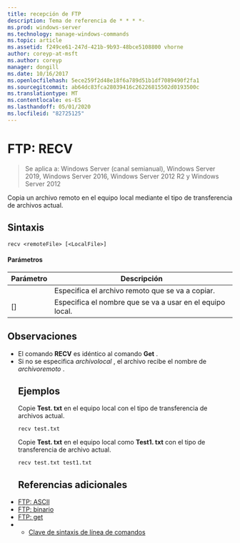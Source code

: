 ```yaml
---
title: recepción de FTP
description: Tema de referencia de * * * *-
ms.prod: windows-server
ms.technology: manage-windows-commands
ms.topic: article
ms.assetid: f249ce61-247d-421b-9b93-48bce5108800 vhorne
author: coreyp-at-msft
ms.author: coreyp
manager: dongill
ms.date: 10/16/2017
ms.openlocfilehash: 5ece259f2d48e18f6a789d51b1df7089490f2fa1
ms.sourcegitcommit: ab64dc83fca28039416c26226815502d0193500c
ms.translationtype: MT
ms.contentlocale: es-ES
ms.lasthandoff: 05/01/2020
ms.locfileid: "82725125"
---
```

# <a name="ftp-recv"></a>FTP: RECV

> Se aplica a: Windows Server (canal semianual), Windows Server 2019, Windows Server 2016, Windows Server 2012 R2 y Windows Server 2012

Copia un archivo remoto en el equipo local mediante el tipo de transferencia de archivos actual.   
## <a name="syntax"></a>Sintaxis  
```  
recv <remoteFile> [<LocalFile>]  
```  
#### <a name="parameters"></a>Parámetros  

|   Parámetro   |                   Descripción                    |
|---------------|--------------------------------------------------|
| <remoteFile>  |        Especifica el archivo remoto que se va a copiar.        |
| [<LocalFile>] | Especifica el nombre que se va a usar en el equipo local. |

## <a name="remarks"></a>Observaciones  
- El comando **RECV** es idéntico al comando **Get** .  
- Si no se especifica *archivolocal* , el archivo recibe el nombre de *archivoremoto* .  
  ## <a name="examples"></a>Ejemplos  
  Copie **Test. txt** en el equipo local con el tipo de transferencia de archivos actual.  
  ```  
  recv test.txt  
  ```  
  Copie **Test. txt** en el equipo local como **Test1. txt** con el tipo de transferencia de archivo actual.  
  ```  
  recv test.txt test1.txt  
  ```  
  ## <a name="additional-references"></a>Referencias adicionales  
- [FTP: ASCII](ftp-ascii.md)  
- [FTP: binario](ftp-binary.md)  
- [FTP: get](ftp-get.md)  
- - [Clave de sintaxis de línea de comandos](command-line-syntax-key.md)  
